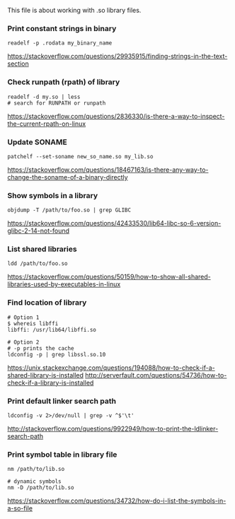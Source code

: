 This file is about working with .so library files.


### Print constant strings in binary

```
readelf -p .rodata my_binary_name
```

https://stackoverflow.com/questions/29935915/finding-strings-in-the-text-section


### Check runpath (rpath) of library

```
readelf -d my.so | less
# search for RUNPATH or runpath
```

https://stackoverflow.com/questions/2836330/is-there-a-way-to-inspect-the-current-rpath-on-linux


### Update SONAME

```
patchelf --set-soname new_so_name.so my_lib.so
```

https://stackoverflow.com/questions/18467163/is-there-any-way-to-change-the-soname-of-a-binary-directly


### Show symbols in a library

```
objdump -T /path/to/foo.so | grep GLIBC
```

https://stackoverflow.com/questions/42433530/lib64-libc-so-6-version-glibc-2-14-not-found


### List shared libraries

```
ldd /path/to/foo.so
```

https://stackoverflow.com/questions/50159/how-to-show-all-shared-libraries-used-by-executables-in-linux


### Find location of library

```
# Option 1
$ whereis libffi
libffi: /usr/lib64/libffi.so

# Option 2
# -p prints the cache
ldconfig -p | grep libssl.so.10
```

https://unix.stackexchange.com/questions/194088/how-to-check-if-a-shared-library-is-installed
http://serverfault.com/questions/54736/how-to-check-if-a-library-is-installed


### Print default linker search path

```
ldconfig -v 2>/dev/null | grep -v ^$'\t'
```

http://stackoverflow.com/questions/9922949/how-to-print-the-ldlinker-search-path


### Print symbol table in library file

```
nm /path/to/lib.so

# dynamic symbols
nm -D /path/to/lib.so
```

https://stackoverflow.com/questions/34732/how-do-i-list-the-symbols-in-a-so-file